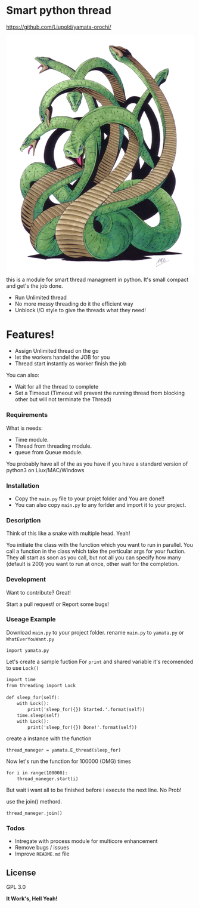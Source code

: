# Smart python thread
<https://github.com/Liupold/yamata-orochi/>

![Yamata-no-orochi](Orochi.jpg)
this is a module for smart thread managment in python. It's small compact and get's the job done.

  - Run Unlimited thread
  - No more messy threading do it the efficient way
  - Unblock I/O style to give the threads what they need!

# Features!

  - Assign Unlimited thread on the go
  - let the workers handel the JOB for you
  - Thread start instantly as worker finish the job



You can also:
  - Wait for all the thread to complete
  - Set a Timeout 
  (Timeout will prevent the running thread from blocking other but will not terminate the Thread)

### Requirements

What is needs:

* Time module.
* Thread from threading module.
* queue from Queue module.

You probably have all of the as you have if you have a standard version of python3 on Liux/MAC/Windows

### Installation

- Copy the ``main.py`` file to your projet folder and You are done!!
- You can also copy  ``main.py`` to any forlder and import it to your project.


### Description
Think of this like a snake with multiple head. Yeah!

You initiate the class with the function which you want to run in parallel.
You call a function in the class which take the perticular args for your fuction.
They all start as soon as you call, but not all you can specify how many (default is 200)  you want to run at once, other wait for the completion.


### Development

Want to contribute? Great!

Start a pull request!
or
Report some bugs!


### Useage Example
Download ``main.py`` to your project folder.
rename ``main.py`` to ``yamata.py`` or ``WhatEverYouWant.py``
```
import yamata.py
```

Let's create a sample fuction
For ``print`` and shared variable it's recomended to use ``Lock()``
```
import time
from threading import Lock

def sleep_for(self):
    with Lock():
        print('sleep_for({}) Started.'.format(self))
    time.sleep(self)
    with Lock():
        print('sleep_for({}) Done!'.format(self))
```
create a instance with the function

```
thread_maneger = yamata.E_thread(sleep_for)
```

Now let's run the function for 100000 (OMG) times

```
for i in range(100000):
    thread_maneger.start(i)
```

But wait i want all to be finished before i execute the next line.
No Prob!

use the join() methord.
```
thread_maneger.join()
```
### Todos

 - Intregate with process module for multicore enhancement
 - Remove bugs / issues
 - Improve ``README.md`` file

License
----

GPL 3.0


**It Work's, Hell Yeah!**
